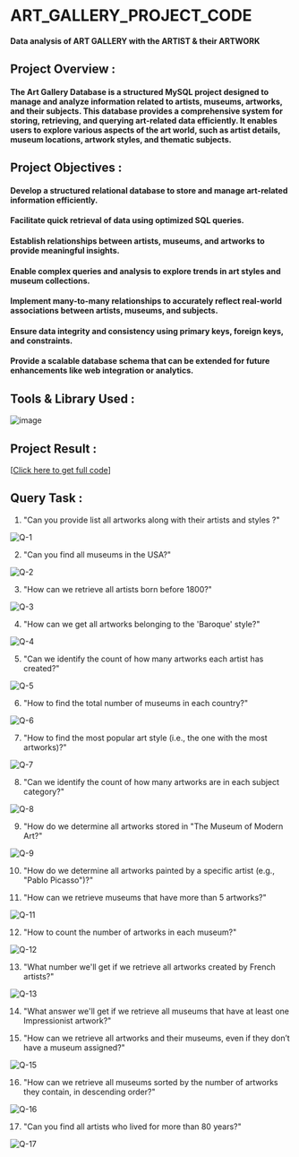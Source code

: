 # ART_GALLERY_PROJECT_CODE

#### Data analysis of ART GALLERY with the ARTIST & their ARTWORK 

## Project Overview :

#### The Art Gallery Database is a structured MySQL project designed to manage and analyze information related to artists, museums, artworks, and their subjects. This database provides a comprehensive system for storing, retrieving, and querying art-related data efficiently. It enables users to explore various aspects of the art world, such as artist details, museum locations, artwork styles, and thematic subjects.

## Project Objectives :

#### Develop a structured relational database to store and manage art-related information efficiently.

#### Facilitate quick retrieval of data using optimized SQL queries.

#### Establish relationships between artists, museums, and artworks to provide meaningful insights.

#### Enable complex queries and analysis to explore trends in art styles and museum collections.

#### Implement many-to-many relationships to accurately reflect real-world associations between artists, museums, and subjects.

#### Ensure data integrity and consistency using primary keys, foreign keys, and constraints.

#### Provide a scalable database schema that can be extended for future enhancements like web integration or analytics.

## Tools & Library Used :

![image](https://github.com/user-attachments/assets/dc671d71-6054-412f-b5a0-2c8500ad5c48)

## Project Result : 

[[Click here to get full code](https://github.com/Abhilasha1103/ART_GALLERY_PROJECT_CODE/blob/main/ART%20MUSEUM%20SQL%20PROJECT.sql)]

## Query Task :

1. "Can you provide list all artworks along with their artists and styles ?"

![Q-1](https://github.com/user-attachments/assets/98af2c75-789e-4703-8937-134abc57e3df)


2. "Can you find all museums in the USA?"

![Q-2](https://github.com/user-attachments/assets/f8231078-0c38-4d41-8b38-bcbcddc4c74c)


3. "How can we retrieve all artists born before 1800?"

![Q-3](https://github.com/user-attachments/assets/9a539e42-f5af-4677-878e-5391d0ead287)


4. "How can we get all artworks belonging to the 'Baroque' style?"

![Q-4](https://github.com/user-attachments/assets/693132b5-6814-44fd-b0ae-b1375f504afd)


5. "Can we identify the count of how many artworks each artist has created?"

![Q-5](https://github.com/user-attachments/assets/7f3d1d0e-3190-4668-8292-b44163c65500)


6. "How to find the total number of museums in each country?"

![Q-6](https://github.com/user-attachments/assets/0b24f509-af2f-435f-b72e-2283a78aa5c3)


7. "How to find the most popular art style (i.e., the one with the most artworks)?"

![Q-7](https://github.com/user-attachments/assets/2de26a5d-9f62-43ac-a948-e516a2334e43)


8. "Can we identify the count of how many artworks are in each subject category?"

![Q-8](https://github.com/user-attachments/assets/24d267c3-8542-439e-b6d5-63f0bb55f386)


9. "How do we determine all artworks stored in "The Museum of Modern Art?"

![Q-9](https://github.com/user-attachments/assets/a4c66ddc-7248-4ecf-bab8-93d5a726939f)


10. "How do we determine all artworks painted by a specific artist (e.g., "Pablo Picasso")?"



11. "How can we retrieve museums that have more than 5 artworks?"

![Q-11](https://github.com/user-attachments/assets/1ad69557-e29e-47ec-a493-49bca21a8c24)


12. "How to count the number of artworks in each museum?"

![Q-12](https://github.com/user-attachments/assets/10497c29-84a9-4c7c-aac0-9e6adc973215)


13. "What number we'll get if we retrieve all artworks created by French artists?"

![Q-13](https://github.com/user-attachments/assets/3749b3b1-f24e-4dd9-acac-8f7a86ba044a)


14. "What answer we'll get if we retrieve all museums that have at least one Impressionist artwork?"



15. "How can we retrieve all artworks and their museums, even if they don’t have a museum assigned?"

![Q-15](https://github.com/user-attachments/assets/42fb7ead-4073-4075-b6c9-ffc238fba346)


16. "How can we retrieve all museums sorted by the number of artworks they contain, in descending order?"

![Q-16](https://github.com/user-attachments/assets/88550770-95f7-45b4-b572-70305f5e0c1d)


17. "Can you find all artists who lived for more than 80 years?"

![Q-17](https://github.com/user-attachments/assets/da2d0ed3-b9fe-4ef1-a797-a3b03da75151)






